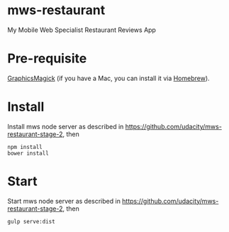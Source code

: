 mws-restaurant
=========

My Mobile Web Specialist Restaurant Reviews App

# Pre-requisite
[GraphicsMagick](http://www.graphicsmagick.org/) (if you have a Mac, you can install it via [Homebrew](http://brew.sh/)).

# Install

Install mws node server as described in https://github.com/udacity/mws-restaurant-stage-2, then
```
npm install
bower install
```


# Start

Start mws node server as described in https://github.com/udacity/mws-restaurant-stage-2, then
```
gulp serve:dist
```
